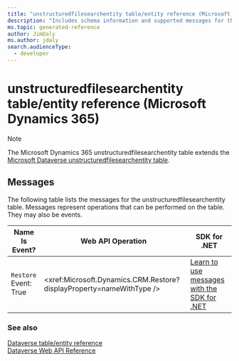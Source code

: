 ```yaml
---
title: "unstructuredfilesearchentity table/entity reference (Microsoft Dynamics 365)"
description: "Includes schema information and supported messages for the unstructuredfilesearchentity table/entity with Microsoft Dynamics 365."
ms.topic: generated-reference
author: JimDaly
ms.author: jdaly
search.audienceType: 
  - developer
---
```


# unstructuredfilesearchentity table/entity reference (Microsoft Dynamics 365)



> [!NOTE]
> The Microsoft Dynamics 365 unstructuredfilesearchentity table extends the [Microsoft Dataverse unstructuredfilesearchentity table](/power-apps/developer/data-platform/reference/entities/unstructuredfilesearchentity).


## Messages

The following table lists the messages for the unstructuredfilesearchentity table.
Messages represent operations that can be performed on the table. They may also be events.

| Name <br />Is Event? |Web API Operation |SDK for .NET |
| ---- | ----- |----- |
| `Restore`<br />Event: True |<xref:Microsoft.Dynamics.CRM.Restore?displayProperty=nameWithType /> |[Learn to use messages with the SDK for .NET](/power-apps/developer/data-platform/org-service/use-messages)|





### See also

[Dataverse table/entity reference](/power-apps/developer/data-platform/reference/about-entity-reference)  
[Dataverse Web API Reference](/power-apps/developer/data-platform/webapi/reference/about)   

